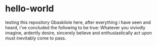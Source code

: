 # hello-world
testing this repository
Gbaskilole here,
after everything i have seen and heard, i've concluded the following to be true: Whatever you vivivdly imagine, ardently desire, sincerely believe and enthusiastically act upon must inevitably come to pass.
